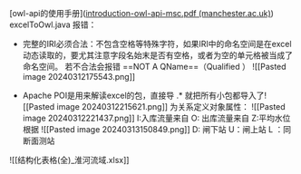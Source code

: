 
[owl-api的使用手册]([introduction-owl-api-msc.pdf (manchester.ac.uk)](http://syllabus.cs.manchester.ac.uk/pgt/2021/COMP62342/introduction-owl-api-msc.pdf))
excelToOwl.java 报错：
- 完整的IRI必须合法：不包含空格等特殊字符，如果IRI中的命名空间是在excel动态读取的，要尤其注意字段名始末是否有空格，或者为空的单元格被当成了命名空间。 若不合法会报错 ==NOT A QName==（Qualified ）
![[Pasted image 20240312175543.png]]

- Apache POI是用来解读excel的包，直接导 .* 就把所有小包都导入了![[Pasted image 20240312215621.png]] 
为关系定义对象属性：
![[Pasted image 20240312221437.png]]
I:入库流量来自    O: 出库流量来自  Z:平均水位根据
![[Pasted image 20240313150849.png]]
D: 闸下站  U：闸上站  L ：同断面测站

![[结构化表格(全)_淮河流域.xlsx]]